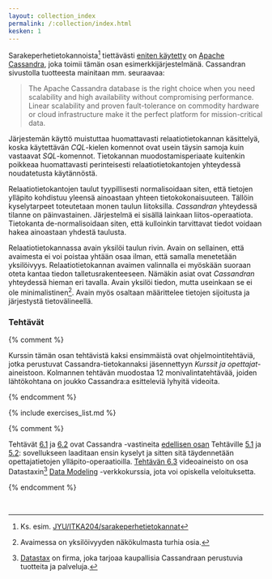 ```yaml
---
layout: collection_index
permalink: /:collection/index.html
kesken: 1
---
```



Sarakeperhetietokannoista[^1] tiettävästi [eniten käytetty][ranking] on [Apache Cassandra][cassandra], joka toimii tämän osan esimerkkijärjestelmänä. Cassandran sivustolla tuotteesta mainitaan mm. seuraavaa:

[^1]: Ks. esim. [JYU/ITKA204/sarakeperhetietokannat]( https://tim.jyu.fi/view/kurssit/tktl/itka204/kurssimoniste#sarakeperhetietokannat)

[ranking]: http://db-engines.com/en/ranking/wide+column+store
[cassandra]: http://cassandra.apache.org


> The Apache Cassandra database is the right choice when you need scalability and high availability without compromising performance. Linear scalability and proven fault-tolerance on commodity hardware or cloud infrastructure make it the perfect platform for mission-critical data.

Järjestemän käyttö muistuttaa huomattavasti relaatiotietokannan käsittelyä, koska käytettävän *CQL*-kielen komennot ovat usein täysin samoja kuin vastaavat *SQL*-komennot. Tietokannan muodostamisperiaate kuitenkin poikkeaa huomattavasti perinteisesti relaatiotietokantojen yhteydessä noudatetusta käytännöstä.

Relaatiotietokantojen taulut tyypillisesti normalisoidaan siten, että tietojen ylläpito kohdistuu yleensä ainoastaan yhteen tietokokonaisuuteen. Tällöin kyselytarpeet toteutetaan monen taulun liitoksilla. *Cassandran* yhteydessä tilanne on päinvastainen. Järjestelmä ei sisällä lainkaan liitos-operaatiota. Tietokanta de-normalisoidaan siten, että kulloinkin tarvittavat tiedot voidaan hakea ainoastaan yhdestä taulusta.

Relaatiotietokannassa avain yksilöi taulun rivin. Avain on sellainen, että avaimesta ei voi poistaa yhtään osaa ilman, että samalla menetetään yksilöivyys. Relaatiotietokannan avaimen valinnalla ei myöskään suoraan oteta kantaa tiedon talletusrakenteeseen. Nämäkin asiat ovat *Cassandran* yhteydessä hieman eri tavalla. Avain yksilöi tiedon, mutta useinkaan se ei ole minimalistinen[^2]. Avain myös osaltaan määrittelee tietojen sijoitusta ja järjestystä tietovälineellä. 

[^2]: Avaimessa on yksilöivyyden näkökulmasta turhia osia. 

### Tehtävät


{% comment %}

Kurssin tämän osan tehtävistä kaksi ensimmäistä ovat ohjelmointitehtäviä, jotka perustuvat Cassandra-tietokannaksi jäsennettyyn *Kurssit ja opettajat*-aineistoon. Kolmannen tehtävän muodostaa 12 monivalintatehtävää, joiden lähtökohtana on joukko Cassandra:a esitteleviä lyhyitä videoita.

{% endcomment %}


{% include exercises_list.md %}


{% comment %}

Tehtävät [6.1](tehtava61) ja [6.2](tehtava62) ovat Cassandra -vastineita [edellisen osan](../osa5) Tehtäville [5.1](../osa5/tehtava51) ja [5.2](../osa5/tehtava52): sovellukseen laaditaan ensin kyselyt ja sitten sitä täydennetään opettajatietojen ylläpito-operaatioilla. [Tehtävän 6.3](tehtava63) videoaineisto on osa Datastaxin[^3] [Data Modeling][data-modeling] -verkkokurssia, jota voi opiskella veloituksetta. 

[^3]: [Datastax](http://www.datastax.com/company) on firma, joka tarjoaa kaupallisia Cassandraan perustuvia tuotteita ja palveluja.

[data-modeling]: https://academy.datastax.com/resources/ds220-data-modeling

{% endcomment %}


<br/>

